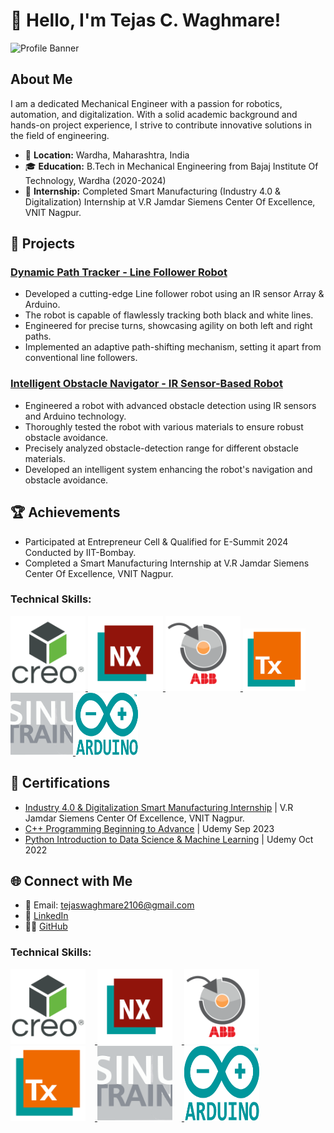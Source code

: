 # 👋 Hello, I'm Tejas C. Waghmare!

![Profile Banner](https://your-image-link-here.com)

## About Me
I am a dedicated Mechanical Engineer with a passion for robotics, automation, and digitalization. With a solid academic background and hands-on project experience, I strive to contribute innovative solutions in the field of engineering.

- 📍 **Location:** Wardha, Maharashtra, India
- 🎓 **Education:** B.Tech in Mechanical Engineering from Bajaj Institute Of Technology, Wardha (2020-2024)
- 🏫 **Internship:** Completed Smart Manufacturing (Industry 4.0 & Digitalization) Internship at V.R Jamdar Siemens Center Of Excellence, VNIT Nagpur.

## 🚀 Projects

### [Dynamic Path Tracker - Line Follower Robot](https://github.com/tejascw/Dynamic_Path_racker_Line_Follower_Robot)
- Developed a cutting-edge Line follower robot using an IR sensor Array & Arduino.
- The robot is capable of flawlessly tracking both black and white lines.
- Engineered for precise turns, showcasing agility on both left and right paths.
- Implemented an adaptive path-shifting mechanism, setting it apart from conventional line followers.

### [Intelligent Obstacle Navigator - IR Sensor-Based Robot](https://github.com/tejascw/Intelligent_Obstacle_Navigator_IR_Sensor-Based_Robot)
- Engineered a robot with advanced obstacle detection using IR sensors and Arduino technology.
- Thoroughly tested the robot with various materials to ensure robust obstacle avoidance.
- Precisely analyzed obstacle-detection range for different obstacle materials.
- Developed an intelligent system enhancing the robot's navigation and obstacle avoidance.

## 🏆 Achievements
- Participated at Entrepreneur Cell & Qualified for E-Summit 2024 Conducted by IIT-Bombay.
- Completed a Smart Manufacturing Internship at V.R Jamdar Siemens Center Of Excellence, VNIT Nagpur.

<h3 align="left">Technical Skills:</h3>
<p align="left"> <a href="https://www.ptc.com/en/products/creo" target="_blank" rel="noreferrer"> <img src="https://github.com/tejascw/Asset-/blob/main/Creo_logo.svg" alt="Creo" width="120" height="120"/> </a> <a href="https://plm.sw.siemens.com/en-US/nx/" target="_blank" rel="noreferrer"> <img src="https://github.com/tejascw/Asset-/blob/main/NX-Logo.svg" alt="NX CAD/CAM" width="120" height="120"/> </a> <a href="https://new.abb.com/products/robotics/robotstudio" target="_blank" rel="noreferrer"> <img src="https://github.com/tejascw/Asset-/blob/main/ABB_RobotStudio.svg" alt="ABB_RobotStudio" width="120" height="120"/> </a>  <a href="https://plm.sw.siemens.com/en-US/tecnomatix/" target="_blank" rel="noreferrer"> <img src="https://github.com/tejascw/Asset-/blob/main/Tecnomatix_logo%20(2).svg" alt="TECNOMATIX" width="100" height="100"/> </a>  <a href="https://xcelerator.siemens.com/global/en/industries/machinebuilding/machine-tools/cnc4you/sinutrain-uebersicht.html" target="_blank" rel="noreferrer"> <img src="https://github.com/tejascw/Asset-/blob/main/SinuTrain_logo.svg" alt="SinuTrain" width="100" height="100"/> </a> <a href="https://www.arduino.cc/" target="_blank" rel="noreferrer"> <img src="https://github.com/tejascw/Asset-/blob/main/Arduino_Logo.svg" alt="ARDUINO" width="100" height="100"/> </a> </p>

## 📜 Certifications
- [Industry 4.0 & Digitalization Smart Manufacturing Internship](https://github.com/tejascw/INTERNSHIP) | V.R Jamdar Siemens Center Of Excellence, VNIT Nagpur.
- [C++ Programming Beginning to Advance](https://github.com/tejascw/Certificates/blob/main/C%2B%2B_certificate.pdf) | Udemy Sep 2023
- [Python Introduction to Data Science & Machine Learning](https://github.com/tejascw/Certificates/blob/main/python_udemy_cer.pdf) | Udemy Oct 2022

## 🌐 Connect with Me
- 📧 Email: [tejaswaghmare2106@gmail.com](mailto:tejaswaghmare2106@gmail.com)
- 💼 [LinkedIn](https://www.linkedin.com/in/tejaswaghmare/)
- 🧑‍💻 [GitHub](https://github.com/tejascw)

<h3 align="left">Technical Skills:</h3>
<p align="left">
    <a href="https://www.ptc.com/en/products/creo" target="_blank" rel="noreferrer">
        <img src="https://github.com/tejascw/Asset-/blob/main/Creo_logo.svg" alt="arduino" width="120" height="120" style="margin-right: 15px;"/>
    </a>
    <a href="https://plm.sw.siemens.com/en-US/nx/" target="_blank" rel="noreferrer">
        <img src="https://github.com/tejascw/Asset-/blob/main/NX-Logo.svg" alt="NX CAD/CAM" width="120" height="120" style="margin-right: 15px;"/>
    </a>
    <a href="https://new.abb.com/products/robotics/robotstudio" target="_blank" rel="noreferrer">
        <img src="https://github.com/tejascw/Asset-/blob/main/ABB_RobotStudio.svg" alt="python" width="120" height="120" style="margin-right: 15px;"/>
    </a>
    <a href="https://plm.sw.siemens.com/en-US/tecnomatix/" target="_blank" rel="noreferrer">
        <img src="https://github.com/tejascw/Asset-/blob/main/Tecnomatix_logo%20(2).svg" alt="python" width="120" height="120" style="margin-right: 15px;"/>
    </a>
    <a href="https://xcelerator.siemens.com/global/en/industries/machinebuilding/machine-tools/cnc4you/sinutrain-uebersicht.html" target="_blank" rel="noreferrer">
        <img src="https://github.com/tejascw/Asset-/blob/main/SinuTrain_logo.svg" alt="python" width="120" height="120" style="margin-right: 15px;"/>
    </a>
    <a href="https://www.arduino.cc/" target="_blank" rel="noreferrer">
        <img src="https://github.com/tejascw/Asset-/blob/main/Arduino_Logo.svg" alt="python" width="120" height="120" style="margin-right: 15px;"/>
    </a>
</p>


